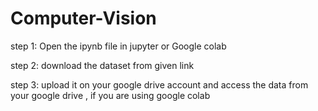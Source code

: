 # Computer-Vision

step 1: Open the ipynb file in jupyter or Google colab

step 2: download the dataset from given link 

step 3: upload it on your google drive account and access the data from your google drive , if you are using google colab 
